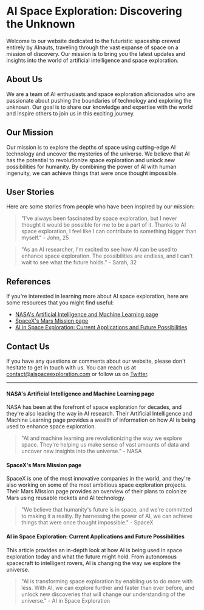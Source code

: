 <!--
Write me content for website with wallpaper which alt text is:

"A futuristic spaceship crewed entirely by AInauts, traveling through the vast expanse of space on a mission of discovery."

The name/title of the page should not be 1:1 copy of the alt text but rather a real content of the website which is using this wallpaper.

- Use markdown format 
- Start with the heading
- The content should look like a real website 
- Include real sections like references, contact, user stories, etc. use things relevant to the page purpose.
- Feel free to use structure like headings, bullets, numbering, blockquotes, paragraphs, horizontal lines, etc.
- You can use formatting like bold or _italic_
- You can include UTF-8 emojis
- Links should be only #hash anchors (and you can refer to the document itself)
- Do not include images
-->

<!--font:"Roboto"-->

# AI Space Exploration: Discovering the Unknown

Welcome to our website dedicated to the futuristic spaceship crewed entirely by AInauts, traveling through the vast expanse of space on a mission of discovery. Our mission is to bring you the latest updates and insights into the world of artificial intelligence and space exploration.

## About Us

We are a team of AI enthusiasts and space exploration aficionados who are passionate about pushing the boundaries of technology and exploring the unknown. Our goal is to share our knowledge and expertise with the world and inspire others to join us in this exciting journey.

## Our Mission

Our mission is to explore the depths of space using cutting-edge AI technology and uncover the mysteries of the universe. We believe that AI has the potential to revolutionize space exploration and unlock new possibilities for humanity. By combining the power of AI with human ingenuity, we can achieve things that were once thought impossible.

## User Stories

Here are some stories from people who have been inspired by our mission:

> "I've always been fascinated by space exploration, but I never thought it would be possible for me to be a part of it. Thanks to AI space exploration, I feel like I can contribute to something bigger than myself." - John, 25

> "As an AI researcher, I'm excited to see how AI can be used to enhance space exploration. The possibilities are endless, and I can't wait to see what the future holds." - Sarah, 32

## References

If you're interested in learning more about AI space exploration, here are some resources that you might find useful:

- [NASA's Artificial Intelligence and Machine Learning page](#nasa-ai)
- [SpaceX's Mars Mission page](#spacex-mars)
- [AI in Space Exploration: Current Applications and Future Possibilities](#ai-space)

## Contact Us

If you have any questions or comments about our website, please don't hesitate to get in touch with us. You can reach us at [contact@aispaceexploration.com](mailto:contact@aispaceexploration.com) or follow us on [Twitter](#twitter).

---

#### NASA's Artificial Intelligence and Machine Learning page<a name="nasa-ai"></a>

NASA has been at the forefront of space exploration for decades, and they're also leading the way in AI research. Their Artificial Intelligence and Machine Learning page provides a wealth of information on how AI is being used to enhance space exploration.

> "AI and machine learning are revolutionizing the way we explore space. They're helping us make sense of vast amounts of data and uncover new insights into the universe." - NASA

#### SpaceX's Mars Mission page<a name="spacex-mars"></a>

SpaceX is one of the most innovative companies in the world, and they're also working on some of the most ambitious space exploration projects. Their Mars Mission page provides an overview of their plans to colonize Mars using reusable rockets and AI technology.

> "We believe that humanity's future is in space, and we're committed to making it a reality. By harnessing the power of AI, we can achieve things that were once thought impossible." - SpaceX

#### AI in Space Exploration: Current Applications and Future Possibilities<a name="ai-space"></a>

This article provides an in-depth look at how AI is being used in space exploration today and what the future might hold. From autonomous spacecraft to intelligent rovers, AI is changing the way we explore the universe.

> "AI is transforming space exploration by enabling us to do more with less. With AI, we can explore further and faster than ever before, and unlock new discoveries that will change our understanding of the universe." - AI in Space Exploration

